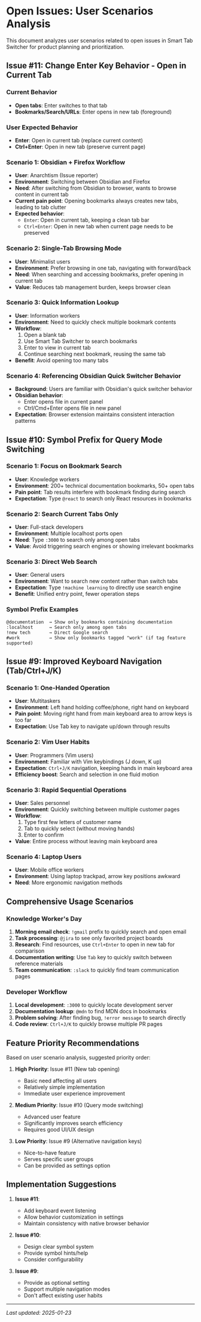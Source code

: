 # Open Issues: User Scenarios Analysis

This document analyzes user scenarios related to open issues in Smart Tab Switcher for product planning and prioritization.

## Issue #11: Change Enter Key Behavior - Open in Current Tab

### Current Behavior
- **Open tabs**: Enter switches to that tab
- **Bookmarks/Search/URLs**: Enter opens in new tab (foreground)

### User Expected Behavior
- **Enter**: Open in current tab (replace current content)
- **Ctrl+Enter**: Open in new tab (preserve current page)

### Scenario 1: Obsidian + Firefox Workflow
- **User**: Anarchtism (Issue reporter)
- **Environment**: Switching between Obsidian and Firefox
- **Need**: After switching from Obsidian to browser, wants to browse content in current tab
- **Current pain point**: Opening bookmarks always creates new tabs, leading to tab clutter
- **Expected behavior**:
  - `Enter`: Open in current tab, keeping a clean tab bar
  - `Ctrl+Enter`: Open in new tab when current page needs to be preserved

### Scenario 2: Single-Tab Browsing Mode
- **User**: Minimalist users
- **Environment**: Prefer browsing in one tab, navigating with forward/back
- **Need**: When searching and accessing bookmarks, prefer opening in current tab
- **Value**: Reduces tab management burden, keeps browser clean

### Scenario 3: Quick Information Lookup
- **User**: Information workers
- **Environment**: Need to quickly check multiple bookmark contents
- **Workflow**:
  1. Open a blank tab
  2. Use Smart Tab Switcher to search bookmarks
  3. Enter to view in current tab
  4. Continue searching next bookmark, reusing the same tab
- **Benefit**: Avoid opening too many tabs

### Scenario 4: Referencing Obsidian Quick Switcher Behavior
- **Background**: Users are familiar with Obsidian's quick switcher behavior
- **Obsidian behavior**:
  - Enter opens file in current panel
  - Ctrl/Cmd+Enter opens file in new panel
- **Expectation**: Browser extension maintains consistent interaction patterns

## Issue #10: Symbol Prefix for Query Mode Switching

### Scenario 1: Focus on Bookmark Search
- **User**: Knowledge workers
- **Environment**: 200+ technical documentation bookmarks, 50+ open tabs
- **Pain point**: Tab results interfere with bookmark finding during search
- **Expectation**: Type `@react` to search only React resources in bookmarks

### Scenario 2: Search Current Tabs Only
- **User**: Full-stack developers
- **Environment**: Multiple localhost ports open
- **Need**: Type `:3000` to search only among open tabs
- **Value**: Avoid triggering search engines or showing irrelevant bookmarks

### Scenario 3: Direct Web Search
- **User**: General users
- **Environment**: Want to search new content rather than switch tabs
- **Expectation**: Type `!machine learning` to directly use search engine
- **Benefit**: Unified entry point, fewer operation steps

### Symbol Prefix Examples
```
@documentation  → Show only bookmarks containing documentation
:localhost      → Search only among open tabs
!new tech       → Direct Google search
#work           → Show only bookmarks tagged "work" (if tag feature supported)
```

## Issue #9: Improved Keyboard Navigation (Tab/Ctrl+J/K)

### Scenario 1: One-Handed Operation
- **User**: Multitaskers
- **Environment**: Left hand holding coffee/phone, right hand on keyboard
- **Pain point**: Moving right hand from main keyboard area to arrow keys is too far
- **Expectation**: Use Tab key to navigate up/down through results

### Scenario 2: Vim User Habits
- **User**: Programmers (Vim users)
- **Environment**: Familiar with Vim keybindings (J down, K up)
- **Expectation**: `Ctrl+J/K` navigation, keeping hands in main keyboard area
- **Efficiency boost**: Search and selection in one fluid motion

### Scenario 3: Rapid Sequential Operations
- **User**: Sales personnel
- **Environment**: Quickly switching between multiple customer pages
- **Workflow**:
  1. Type first few letters of customer name
  2. Tab to quickly select (without moving hands)
  3. Enter to confirm
- **Value**: Entire process without leaving main keyboard area

### Scenario 4: Laptop Users
- **User**: Mobile office workers
- **Environment**: Using laptop trackpad, arrow key positions awkward
- **Need**: More ergonomic navigation methods

## Comprehensive Usage Scenarios

### Knowledge Worker's Day
1. **Morning email check**: `!gmail` prefix to quickly search and open email
2. **Task processing**: `@jira` to see only favorited project boards
3. **Research**: Find resources, use `Ctrl+Enter` to open in new tab for comparison
4. **Documentation writing**: Use `Tab` key to quickly switch between reference materials
5. **Team communication**: `:slack` to quickly find team communication pages

### Developer Workflow
1. **Local development**: `:3000` to quickly locate development server
2. **Documentation lookup**: `@mdn` to find MDN docs in bookmarks
3. **Problem solving**: After finding bug, `!error message` to search directly
4. **Code review**: `Ctrl+J/K` to quickly browse multiple PR pages

## Feature Priority Recommendations

Based on user scenario analysis, suggested priority order:

1. **High Priority**: Issue #11 (New tab opening)
   - Basic need affecting all users
   - Relatively simple implementation
   - Immediate user experience improvement

2. **Medium Priority**: Issue #10 (Query mode switching)
   - Advanced user feature
   - Significantly improves search efficiency
   - Requires good UI/UX design

3. **Low Priority**: Issue #9 (Alternative navigation keys)
   - Nice-to-have feature
   - Serves specific user groups
   - Can be provided as settings option

## Implementation Suggestions

1. **Issue #11**:
   - Add keyboard event listening
   - Allow behavior customization in settings
   - Maintain consistency with native browser behavior

2. **Issue #10**:
   - Design clear symbol system
   - Provide symbol hints/help
   - Consider configurability

3. **Issue #9**:
   - Provide as optional setting
   - Support multiple navigation modes
   - Don't affect existing user habits

---

*Last updated: 2025-01-23*